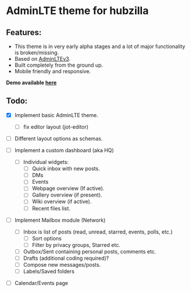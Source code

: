 # AdminLTE theme for hubzilla

## Features:
- This theme is in very early alpha stages and a lot of major functionality is broken/missing. 
- Based on [AdminLTEv3](https://adminlte.io/).
- Built completely from the ground up. 
- Mobile friendly and responsive.

**Demo available [here](https://hub.utsukta.org/channel/adminlte)**

## Todo:
- [x] Implement basic AdminLTE theme.
  - [ ] fix editor layout (jot-editor)
- [ ] Different layout options as schemas.
- [ ] Implement a custom dashboard (aka HQ)
  - [ ] Individual widgets:
    - [ ] Quick inbox with new posts.
    - [ ] DMs
    - [ ] Events
    - [ ] Webpage overview (If active).
    - [ ] Gallery overview (if present).
    - [ ] Wiki overview (if active).
    - [ ] Recent files list.
- [ ] Implement Mailbox module (Network)
  - [ ] Inbox is list of posts (read, unread, starred, events, polls, etc.)
    - [ ] Sort options
    - [ ] Filter by privacy groups, Starred etc.
  - [ ] Outbox/Sent containing personal posts, comments etc.
  - [ ] Drafts (additional coding required)?
  - [ ] Compose new messages/posts.
  - [ ] Labels/Saved folders
- [ ] Calendar/Events page


